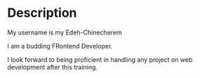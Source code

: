 # Description

My username is my Edeh-Chinecherem

I am a budding FRontend Developer.

I look forward to being proficient in handling any project on web development after this training.
